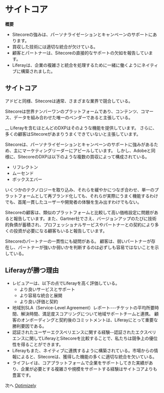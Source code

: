 # サイトコア

**概要**

* Sitecoreの強みは、パーソナライゼーションとキャンペーンのサポートにあります。
* 買収した技術には適切な統合が欠けている。
* 顧客とパートナーは、Sitecoreの直接的なサポートの欠如を報告しています。
* Liferayは、企業の複雑さと統合を処理するために一緒に働くようにネイティブに構築されました。

## サイトコア

アドビと同様、Sitecoreは通常、さまざまな業界で競合している。

Sitecoreは世界ナンバーワンのプラットフォームであり、コンテンツ、コマース、データを組み合わせた唯一のベンダーであると主張している。

__ Liferayを含むほとんどのDXPはそのような機能を提供しています。 さらに、多くの顧客はSitecoreがあまりうまくできていないと主張しています。

Sitecoreは、パーソナライゼーションとキャンペーンのサポートに強みがあるため、主にマーケティングリーダーにアピールしています。 しかし、Adobeと同様に、SitecoreのDXPは以下のような複数の買収によって構成されている。

* リフレクトン
* ムーセンド
* ボックスエバー

いくつかのテクノロジーを取り込み、それらを緩やかにつなぎ合わせ、単一のプラットフォームとして再ブランド化しても、それらが実際にうまく機能するわけでも、首尾一貫したユーザーや開発者の体験を生み出すわけでもない。

Sitecoreの顧客は、類似のプラットフォームと比較して高い価格設定に問題があると報告しています。また、Gartner社でさえ、バージョンアップのたびに技術的負債が蓄積され、プロフェッショナルサービスやパートナーとの契約により多くの投資が必要になる顧客もいると報告しています。

Sitecoreのパートナーの一貫性にも疑問がある。 顧客は、弱いパートナーが存在し、パートナーが強いか弱いかを判断するのは必ずしも容易ではないことを示している。

## Liferayが勝つ理由

* レビュアーは、以下の点でLiferayを高く評価している。
  * より良いサービスとサポート
  * より容易な統合と展開
  * より良い評価と契約
* 地域別SLA（Service-Level Agreement）レポート---チケットの平均所要時間、解決時間、満足度スコアリングについて地域サポートチームと連携。 顧客のオンボーディングと契約後のコミットメントは、Liferayにとって重要な勝利要因である。
* 認証されたユーザーエクスペリエンスに関する経験--認証されたエクスペリエンスに関してLiferayとSitecoreを比較することで、私たちは競争上の優位性を得ることができます。
* Liferayもまた、ネイティブに連携するように構築されている。市場からの情報によると、Sitecoreは、獲得した機能の多くに適切な統合を欠いている。
* ライフレイは、コアプラットフォームで企業をサポートしてきた実績があり、企業が必要とする複雑さや規模をサポートする経験はサイトコアよりも豊富です。

次へ [Optimizely](./optimizely.md)

